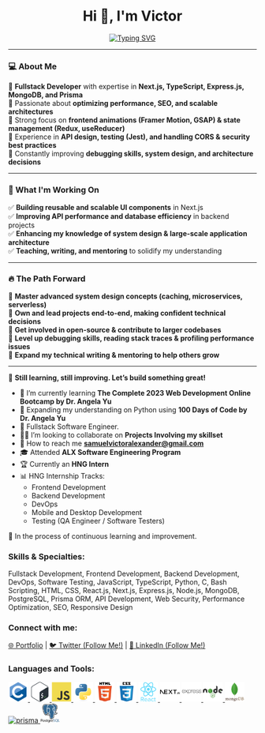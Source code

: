 <h1 align="center">Hi 👋, I'm Victor</h1>

<p align="center">
  <a href="https://git.io/typing-svg">
    <img src="https://readme-typing-svg.demolab.com?font=Noto+Serif+Lao&weight=500&size=23&duration=5201&pause=899&color=FFFFFF&center=true&vCenter=true&width=550&lines=Building+Scalable+and+Optimized+Web+Apps;Fullstack+Developer+%7C+Next.js+%7C+Node.js;Bridging+Frontend+and+Backend+Seamlessly;Problem+Solver+%7C+Tech+Enthusiast;Still+Learning%2C+Still+Improving+🚀" alt="Typing SVG" />
  </a>
</p>

---

### **💻 About Me**  
🔹 **Fullstack Developer** with expertise in **Next.js, TypeScript, Express.js, MongoDB, and Prisma**  
🔹 Passionate about **optimizing performance, SEO, and scalable architectures**  
🔹 Strong focus on **frontend animations (Framer Motion, GSAP) & state management (Redux, useReducer)**  
🔹 Experience in **API design, testing (Jest), and handling CORS & security best practices**  
🔹 Constantly improving **debugging skills, system design, and architecture decisions**  

---

### **🚀 What I'm Working On**  
✅ **Building reusable and scalable UI components** in Next.js  
✅ **Improving API performance and database efficiency** in backend projects  
✅ **Enhancing my knowledge of system design & large-scale application architecture**  
✅ **Teaching, writing, and mentoring** to solidify my understanding  

---

### **🔥 The Path Forward**  
📌 **Master advanced system design concepts (caching, microservices, serverless)**  
📌 **Own and lead projects end-to-end, making confident technical decisions**  
📌 **Get involved in open-source & contribute to larger codebases**  
📌 **Level up debugging skills, reading stack traces & profiling performance issues**  
📌 **Expand my technical writing & mentoring to help others grow**  

---

🚀 **Still learning, still improving. Let’s build something great!**  


- 🌱 I’m currently learning **The Complete 2023 Web Development Online Bootcamp by Dr. Angela Yu**
- 🌱 Expanding my understanding on Python using **100 Days of Code by Dr. Angela Yu**
- 🌟 Fullstack Software Engineer.
- 👯‍♂️ I’m looking to collaborate on **Projects Involving my skillset**
- 💌 How to reach me **samuelvictoralexander@gmail.com**
- 🎓 Attended **ALX Software Engineering Program**
- 🏆 Currently an **HNG Intern**
- 📊 HNG Internship Tracks:
  - Frontend Development
  - Backend Development
  - DevOps
  - Mobile and Desktop Development
  - Testing (QA Engineer / Software Testers)

🌟 In the process of continuous learning and improvement.

<h3 align="left">Skills & Specialties:</h3>
<p>Fullstack Development, Frontend Development, Backend Development, DevOps, Software Testing, JavaScript, TypeScript, Python, C, Bash Scripting, HTML, CSS, React.js, Next.js, Express.js, Node.js, MongoDB, PostgreSQL, Prisma ORM, API Development, Web Security, Performance Optimization, SEO, Responsive Design</p>

<h3 align="left">Connect with me:</h3>
<p align="left">
<a href="https://samuelvictor.vercel.app/" target="blank">🌐 Portfolio</a> | 
<a href="https://x.com/SecureBootSammy" target="blank">🐦 Twitter (Follow Me!)</a> | 
<a href="https://www.linkedin.com/in/victor-samuel-42a092220/" target="blank">💼 LinkedIn (Follow Me!)</a>
</p>

<h3 align="left">Languages and Tools:</h3>
<p align="left">
<a href="https://www.cprogramming.com/" target="_blank" rel="noreferrer"> <img src="https://raw.githubusercontent.com/devicons/devicon/master/icons/c/c-original.svg" alt="c" width="40" height="40"/> </a>
<a href="https://www.gnu.org/software/bash/" target="_blank" rel="noreferrer"> <img src="https://raw.githubusercontent.com/devicons/devicon/master/icons/bash/bash-original.svg" alt="bash" width="40" height="40"/> </a>
<a href="https://developer.mozilla.org/en-US/docs/Web/JavaScript" target="_blank" rel="noreferrer"> <img src="https://raw.githubusercontent.com/devicons/devicon/master/icons/javascript/javascript-original.svg" alt="javascript" width="40" height="40"/> </a>
<a href="https://www.python.org" target="_blank" rel="noreferrer"> <img src="https://raw.githubusercontent.com/devicons/devicon/master/icons/python/python-original.svg" alt="python" width="40" height="40"/> </a>
<a href="https://www.w3.org/html/" target="_blank" rel="noreferrer"> <img src="https://raw.githubusercontent.com/devicons/devicon/master/icons/html5/html5-original-wordmark.svg" alt="html5" width="40" height="40"/> </a>
<a href="https://www.w3schools.com/css/" target="_blank" rel="noreferrer"> <img src="https://raw.githubusercontent.com/devicons/devicon/master/icons/css3/css3-original-wordmark.svg" alt="css3" width="40" height="40"/> </a>
<a href="https://reactjs.org/" target="_blank" rel="noreferrer"> <img src="https://raw.githubusercontent.com/devicons/devicon/master/icons/react/react-original-wordmark.svg" alt="react" width="40" height="40"/> </a>
<a href="https://nextjs.org/" target="_blank" rel="noreferrer"> <img src="https://raw.githubusercontent.com/devicons/devicon/master/icons/nextjs/nextjs-original-wordmark.svg" alt="nextjs" width="40" height="40"/> </a>
<a href="https://expressjs.com" target="_blank" rel="noreferrer"> <img src="https://raw.githubusercontent.com/devicons/devicon/master/icons/express/express-original-wordmark.svg" alt="express" width="40" height="40"/> </a>
<a href="https://nodejs.org" target="_blank" rel="noreferrer"> <img src="https://raw.githubusercontent.com/devicons/devicon/master/icons/nodejs/nodejs-original-wordmark.svg" alt="nodejs" width="40" height="40"/> </a>
<a href="https://www.mongodb.com/" target="_blank" rel="noreferrer"> <img src="https://raw.githubusercontent.com/devicons/devicon/master/icons/mongodb/mongodb-original-wordmark.svg" alt="mongodb" width="40" height="40"/> </a>
<a href="https://www.prisma.io/" target="_blank" rel="noreferrer"> <img src="https://raw.githubusercontent.com/prisma/docs/main/images/Prisma-Favicon.png" alt="prisma" width="40" height="40"/> </a>
<a href="https://www.postgresql.org/" target="_blank" rel="noreferrer"> <img src="https://raw.githubusercontent.com/devicons/devicon/master/icons/postgresql/postgresql-original-wordmark.svg" alt="postgresql" width="40" height="40"/> </a>
</p>

